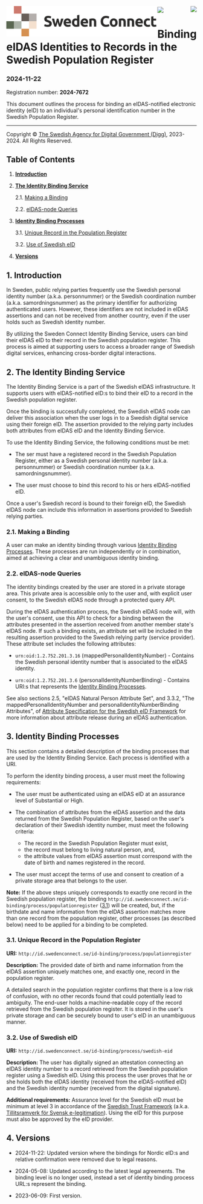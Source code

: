 
<p>
<img align="left" src="img/sweden-connect.png"></img>
<img align="right" src="img/digg_centered.png"></img>
</p>
<p>
<img align="center" src="img/transparent.png"></img>
</p>

# Binding eIDAS Identities to Records in the Swedish Population Register

### 2024-11-22

Registration number: **2024-7672**

This document outlines the process for binding an eIDAS-notified electronic identity (eID) to an individual's personal identification number in the Swedish Population Register.

---

<p class="copyright-statement">
Copyright &copy; <a href="https://www.digg.se">The Swedish Agency for Digital Government (Digg)</a>, 
2023-2024. All Rights Reserved.
</p>

## Table of Contents

1. [**Introduction**](#introduction)

2. [**The Identity Binding Service**](#the-identity-binding-service)

    2.1. [Making a Binding](#making-a-binding)
    
    2.2. [eIDAS-node Queries](#eidas-node-queries)
    
3. [**Identity Binding Processes**](#identity-binding-processes)

    3.1. [Unique Record in the Population Register](#population-register)
    
    3.2. [Use of Swedish eID](#user-with-swedish-eid)
 
4. [**Versions**](#versions)
    
<a name="introduction"></a>
## 1. Introduction

In Sweden, public relying parties frequently use the Swedish personal identity number (a.k.a. personnummer) or the Swedish coordination number (a.k.a. samordningsnummer) as the primary identifier for authorizing authenticated users. However, these identifiers are not included in eIDAS assertions and can not be received from another country, even if the user holds such as Swedish identity number.

By utilizing the Sweden Connect Identity Binding Service, users can bind their eIDAS eID to their record in the Swedish population register. This process is aimed at supporting users to access a broader range of Swedish digital services, enhancing cross-border digital interactions.

<a name="the-identity-binding-service"></a>
## 2. The Identity Binding Service

The Identity Binding Service is a part of the Swedish eIDAS infrastructure. It supports users with eIDAS-notified eID:s to bind their eID to a record in the Swedish population register.

Once the binding is successfully completed, the Swedish eIDAS node can deliver this association when the user logs in to a Swedish digital service using their foreign eID. The assertion provided to the relying party includes both attributes from eIDAS eID and the Identity Binding Service.

To use the Identity Binding Service, the following conditions must be met:

- The ser must have a registered record in the Swedish Population Register, either as a Swedish personal identity number (a.k.a. personnummer) or Swedish coordination number (a.k.a. samordningsnummer).

- The user must choose to bind this record to his or hers eIDAS-notified eID.

Once a user's Swedish record is bound to their foreign eID, the Swedish eIDAS node can include this information in assertions provided to Swedish relying parties.

<a name="making-a-binding"></a>
### 2.1. Making a Binding

A user can make an identity binding through various [Identity Binding Processes](#identity-binding-processes). These processes are run independently or in combination, aimed at achieving a clear and unambiguous identity binding.
    
<a name="eidas-node-queries"></a>
### 2.2. eIDAS-node Queries

The identity bindings created by the user are stored in a private storage area. This private area is accessible only to the user and, with explicit user consent, to the Swedish eIDAS node through a protected query API.

During the eIDAS authentication process, the Swedish eIDAS node will, with the user's consent, use this API to check for a binding between the attributes presented in the assertion received from another member state's eIDAS node. If such a binding exists, an attribute set will be included in the resulting assertion provided to the Swedish relying party (service provider). These attribute set includes the following attributes:

- `urn:oid:1.2.752.201.3.16` (mappedPersonalIdentityNumber) - Contains the Swedish personal identity number that is associated to the eIDAS identity.

- `urn:oid:1.2.752.201.3.6` (personalIdentityNumberBinding) - Contains URI:s that represents the [Identity Binding Processes](#identity-binding-processes).

See also sections 2.5, "eIDAS Natural Person Attribute Set", and 3.3.2, "The mappedPersonalIdentityNumber and personalIdentityNumberBinding Attributes", of [Attribute Specification for the Swedish eID Framework](https://docs.swedenconnect.se/technical-framework/updates/04_-_Attribute_Specification_for_the_Swedish_eID_Framework.html) for more information about attribute release during an eIDAS authentication.
    
<a name="identity-binding-processes"></a>
## 3. Identity Binding Processes

This section contains a detailed description of the binding processes that are used by the Identity Binding Service. Each process is identified with a URI.

To perform the identity binding process, a user must meet the following requirements:

- The user must be authenticated using an eIDAS eID at an assurance level of Substantial or High.

- The combination of attributes from the eIDAS assertion and the data returned from the Swedish Population Register, based on the user's declaration of their Swedish identity number, must meet the following criteria:

    - The record in the Swedish Population Register must exist,
    - the record must belong to living natural person, and,
    - the attribute values from eIDAS assertion must correspond with the date of birth and names registered in the record.

- The user must accept the terms of use and consent to creation of a private storage area that belongs to the user.

**Note:** If the above steps uniquely corresponds to exactly one record in the Swedish population register, the binding `http://id.swedenconnect.se/id-binding/process/populationregister` ([3.1](#population-register)) will be created, but, if the birthdate and name information from the eIDAS assertion matches more than one record from the population register, other processes (as described below) need to be applied for a binding to be completed.

<a name="population-register"></a>
### 3.1. Unique Record in the Population Register

**URI:** `http://id.swedenconnect.se/id-binding/process/populationregister`

**Description:** The provided date of birth and name information from the eIDAS assertion uniquely matches one, and exactly one, record in the population register. 

A detailed search in the population register confirms that there is a low risk of confusion, with no other records found that could potentially lead to ambiguity. The end-user holds a machine-readable copy of the record retrieved from the Swedish population register. It is stored in the user's private storage and can be securely bound to user's eID in an unambiguous manner.

<a name="user-with-swedish-eid"></a>
### 3.2. Use of Swedish eID

**URI:** `http://id.swedenconnect.se/id-binding/process/swedish-eid`

**Description:** The user has digitally signed an attestation connecting an eIDAS identity number to a record retrieved from the Swedish population register using a Swedish eID. Using this process the user proves that he or she holds both the eIDAS identity (received from the eIDAS-notified eID) and the Swedish identity number (received from the digital signature).

**Additional requirements:** Assurance level for the Swedish eID must be minimum at level 3 in accordance of the [Swedish Trust Framework](https://www.digg.se/digitala-tjanster/e-legitimering/tillitsnivaer-for-e-legitimering/tillitsramverk-for-svensk-e-legitimation) (a.k.a. [Tillitsramverk för Svensk e-legitimation](https://www.digg.se/digitala-tjanster/e-legitimering/tillitsnivaer-for-e-legitimering/tillitsramverk-for-svensk-e-legitimation)). Using the eID for this purpose must also be approved by the eID provider.

<a name="versions"></a>
## 4. Versions

- 2024-11-22: Updated version where the bindings for Nordic eID:s and relative confirmation were removed due to legal reasons.

- 2024-05-08: Updated according to the latest legal agreements. The binding level is no longer used, instead a set of identity binding process URL:s represent the binding.

- 2023-06-09: First version.
